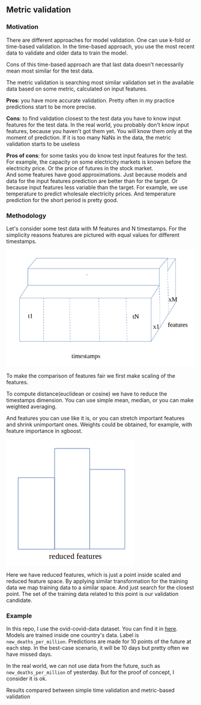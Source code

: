 ## Metric validation

### Motivation

There are different approaches for model validation. One can use k-fold or time-based validation. 
In the time-based approach, you use the most recent data to validate and older data to train
the model.  

Cons of this  time-based approach are that last data doesn't necessarily mean most similar for 
the test data.   

The metric validation is searching most similar validation set in the available data
based on some metric, calculated on input features.

**Pros**: you have more accurate validation. Pretty often in my practice predictions start to be
more precise.

**Cons**: to find validation closest to the test data you have to know input features for the
test data. In the real world, you probably don't know input features, because you haven't got them yet.
You will know them only at the moment of prediction.
If it is too many NaNs in the data, the metric validation starts to be useless

**Pros of cons**: for some tasks you do know test input features for the test.
For example, the capacity on some electricity markets is known before the electricity price.
Or the price of futures in the stock market.  
And some features have good approximations. Just because models and data for the input features
prediction are better than for the target. Or because input features less variable than the target.
For example, we use temperature to predict wholesale electricity prices. And temperature 
prediction for the short period is pretty good.

### Methodology

Let's consider some test data with M features and N timestamps. For the simplicity reasons
features are pictured with equal values for different timestamps. 

![](../data/img/validation.png)

To make the comparison of features fair we first make scaling of the features.

To compute distance(euclidean or cosine) we have to reduce the timestamps dimension.
You can use simple mean, median, or you can make weighted averaging. 

And features you can use like it is, or you can stretch important features and shrink unimportant ones.
Weights could be obtained, for example, with feature importance in xgboost.

![](../data/img/reduced.png)

Here we have reduced features, which is just a point inside scaled and reduced feature space.
By applying similar transformation for the training data we map training data to a similar
space. And just search for the closest point. The set of the training data related to this point is our
validation candidate.

### Example

In this repo, I use the ovid-covid-data dataset. You can find it in
[here](https://github.com/owid/covid-19-data/tree/master/public/data/). Models are trained inside
one country's data. Label is `new_deaths_per_million`.
Predictions are made for 10 points of the future at each step.
In the best-case scenario, it will be 10 days but pretty often we have missed days.

In the real world, we can not use data from the future, such as `new_deaths_per_million` of
yesterday. But for the proof of concept, I consider it is ok.

Results compared between simple time validation and metric-based validation
